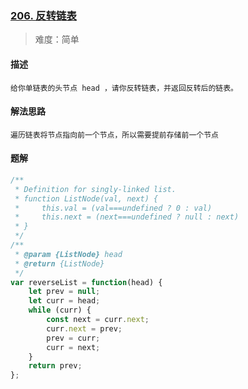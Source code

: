 ### [206. 反转链表](https://leetcode.cn/problems/reverse-linked-list/)

> 难度：简单

#### 描述
```
给你单链表的头节点 head ，请你反转链表，并返回反转后的链表。
```

#### 解法思路
```
遍历链表将节点指向前一个节点，所以需要提前存储前一个节点
```

#### 题解

```JavaScript
/**
 * Definition for singly-linked list.
 * function ListNode(val, next) {
 *     this.val = (val===undefined ? 0 : val)
 *     this.next = (next===undefined ? null : next)
 * }
 */
/**
 * @param {ListNode} head
 * @return {ListNode}
 */
var reverseList = function(head) {
    let prev = null;
    let curr = head;
    while (curr) {
        const next = curr.next;
        curr.next = prev;
        prev = curr;
        curr = next;
    }
    return prev;
};
```